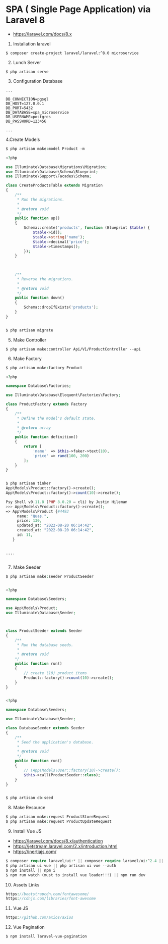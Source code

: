 # SPA ( Single Page Application) via Laravel 8
- https://laravel.com/docs/8.x

1. Installation laravel
```
$ composer create-project laravel/laravel:^8.0 microservice
```

2. Lunch Server
```
$ php artisan serve
```


3. Configuration Database
```
...

DB_CONNECTION=pgsql
DB_HOST=127.0.0.1
DB_PORT=5432
DB_DATABASE=spa_microservice
DB_USERNAME=postgres
DB_PASSWORD=123456

...
```


4.Create Models
```php
$ php artisan make:model Product -m

<?php

use Illuminate\Database\Migrations\Migration;
use Illuminate\Database\Schema\Blueprint;
use Illuminate\Support\Facades\Schema;

class CreateProductsTable extends Migration
{
    /**
     * Run the migrations.
     *
     * @return void
     */
    public function up()
    {
        Schema::create('products', function (Blueprint $table) {
            $table->id();
            $table->string('name');
            $table->decimal('price');
            $table->timestamps();
        });
    }

    
    
    /**
     * Reverse the migrations.
     *
     * @return void
     */
    public function down()
    {
        Schema::dropIfExists('products');
    }
}


$ php artisan migrate
```


5. Make Controller 
```
$ php artisan make:controller Api/V1/ProductController --api
```


6. Make Factory
```php 
$ php artisan make:factory Product

<?php

namespace Database\Factories;

use Illuminate\Database\Eloquent\Factories\Factory;

class ProductFactory extends Factory
{
    /**
     * Define the model's default state.
     *
     * @return array
     */
    public function definition()
    {
        return [
            'name'  => $this->faker->text(10),
            'price' => rand(100, 200)
        ];
    }
}


$ php artisan tinker
App\Models\Product::factory()->create();
App\Models\Product::factory()->count(10)->create();

Psy Shell v0.11.8 (PHP 8.0.20 — cli) by Justin Hileman
>>> App\Models\Product::factory()->create();
=> App\Models\Product {#4493
     name: "Quas.",
     price: 130,
     updated_at: "2022-08-20 06:14:42",
     created_at: "2022-08-20 06:14:42",
     id: 11,
   }


....



```

7. Make Seeder 
```php 
$ php artisan make:seeder ProductSeeder


<?php

namespace Database\Seeders;

use App\Models\Product;
use Illuminate\Database\Seeder;



class ProductSeeder extends Seeder
{
    /**
     * Run the database seeds.
     *
     * @return void
    */
    public function run()
    {
        // create (10) product items
        Product::factory()->count(10)->create();
    }
}


<?php

namespace Database\Seeders;

use Illuminate\Database\Seeder;

class DatabaseSeeder extends Seeder
{
    /**
     * Seed the application's database.
     *
     * @return void
     */
    public function run()
    {
        // \App\Models\User::factory(10)->create();
        $this->call(ProductSeeder::class);
    }
}


$ php artisan db:seed

```

8. Make Resource 
```php 
$ php artisan make:request ProductStoreRequest
$ php artisan make:request ProductUpdateRequest
```


9. Install Vue JS
- https://laravel.com/docs/8.x/authentication
- https://jetstream.laravel.com/2.x/introduction.html
- https://inertiajs.com/
```php 
$ composer require laravel/ui:* || composer require laravel/ui:^2.4 || composer require laravel/ui
$ php artisan ui vue || php artisan ui vue --auth
$ npm install || npm i
$ npm run watch (must to install vue loader!!!) || npm run dev
```

10. Assets Links 
```php 
https://bootstrapcdn.com/fontawesome/
https://cdnjs.com/libraries/font-awesome
```


11. Vue JS
```php 
https://github.com/axios/axios
```

12. Vue Pagination
```php 
$ npm install laravel-vue-pagination
```
